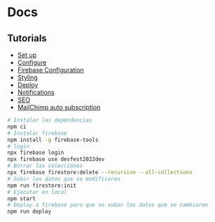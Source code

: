 # Docs

## Tutorials

- [Set up](tutorials/00-set-up.md)
- [Configure](tutorials/01-configure-app.md)
- [Firebase Configuration](tutorials/02-firebase.md)
- [Styling](tutorials/03-styling.md)
- [Deploy](tutorials/04-deploy.md)
- [Notifications](tutorials/05-notifications.md)
- [SEO](tutorials/06-seo.md)
- [MailChimp auto subscription](tutorials/07-mailchimp-autosubscribe.md)

```bash
# Instalar las dependencias
npm ci
# Instalar firebase
npm install -g firebase-tools
# login
npx firebase login
npx firebase use devfest2022dev
# Borrar las colecciones
npx firebase firestore:delete --recursive --all-collections
# Subir los datos que se modificaron
npm run firestore:init
# Ejecutar en local
npm start
# Deploy a firebase para que se suban los datos que se cambiaron
npm run deploy
````
